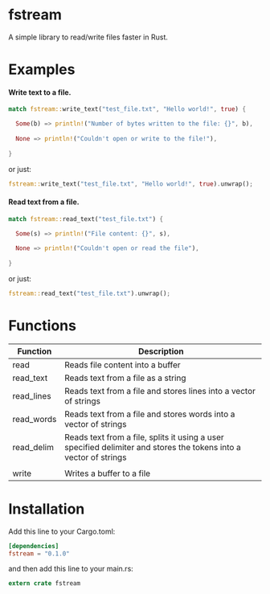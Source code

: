 # fstream
A simple library to read/write files faster in Rust.

# Examples
#### Write text to a file.
```rust
match fstream::write_text("test_file.txt", "Hello world!", true) {

  Some(b) => println!("Number of bytes written to the file: {}", b),
  
  None => println!("Couldn't open or write to the file!"),
  
}
```

or just:
```rust
fstream::write_text("test_file.txt", "Hello world!", true).unwrap();
```

#### Read text from a file.
```rust
match fstream::read_text("test_file.txt") {

  Some(s) => println!("File content: {}", s),
        
  None => println!("Couldn't open or read the file"),
        
}
```

or just:
```rust
fstream::read_text("test_file.txt").unwrap();
```

# Functions
|Function|Description|
|--------|-----------|
|read|Reads file content into a buffer|
|read_text|Reads text from a file as a string|
|read_lines|Reads text from a file and stores lines into a vector of strings|
|read_words|Reads text from a file and stores words into a vector of strings|
|read_delim|Reads text from a file, splits it using a user specified delimiter and stores the tokens into a vector of strings|
|||
|write|Writes a buffer to a file|


# Installation

Add this line to your Cargo.toml:

```toml
[dependencies]
fstream = "0.1.0"
```

and then add this line to your main.rs:

```rust
extern crate fstream
```
